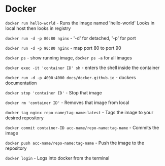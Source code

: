 # Docker

`docker run hello-world` - Runs the image named 'hello-world'
Looks in local host then looks in registry

`docker run -d -p 80:80 nginx` - '-d' for detached, '-p' for port

`docker run -d -p 90:80 nginx` - map port 80 to port 90

`docker ps` - show running image, `docker ps -a` for all images

`docker exec -it 'container ID' sh` - enters the shell inside the container

`docker run -d -p 4000:4000 docs/docker.github.io` - dockers documentation

`docker stop 'container ID'` - Stop that image

`docker rm 'container ID'` - Removes that image from local

`docker tag nginx repo-name/tag-name:latest` - Tags the image to your desired repository

`docker commit container-ID acc-name/repo-name:tag-name` - Commits the image

`docker push acc-name/repo-name:tag-name` - Push the image to the repository

`docker login` - Logs into docker from the terminal
